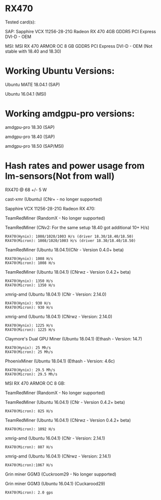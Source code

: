 # RX470
Tested card(s):

SAP: Sapphire VCX 11256-28-21G Radeon RX 470 4GB GDDR5 PCI Express DVI-D - OEM

MSI: MSI RX 470 ARMOR OC 8 GB GDDR5 PCI Express DVI-D - OEM (Not stable with 18.40 and 18.30)

# Working Ubuntu Versions:

Ubuntu MATE 18.04.1 (SAP)

Ubuntu 16.04.1 (MSI)

# Working amdgpu-pro versions:

amdgpu-pro 18.30 (SAP)

amdgpu-pro 18.40 (SAP)

amdgpu-pro 18.50 (SAP/MSI)

# Hash rates and power usage from lm-sensors(Not from wall)

RX470 @ 68 +/- 5 W

cast-xmr (Ubuntu) (CNr+ - no longer supported)

Sapphire VCX 11256-28-21G Radeon RX 470:

TeamRedMiner (RandomX - No longer supported)

TeamRedMiner (CNv2: For the same setup 18.40 got additional 10+ H/s)

    RX470(Hynix): 1008/1020/1003 H/s (driver 18.30/18.40/18.50)
    RX470(Micron): 1008/1020/1003 H/s (driver 18.30/18.40/18.50)

TeamRedMiner (Ubuntu 18.04.1)(CNr - Version 0.4.0+ beta)

    RX470(Hynix): 1008 H/s
    RX470(Micron): 1008 H/s

TeamRedMiner (Ubuntu 18.04.1) (CNrwz - Version 0.4.2+ beta)

    RX470(Hynix): 1350 H/s
    RX470(Micron): 1350 H/s


xmrig-amd (Ubuntu 18.04.1) (CNr - Version: 2.14.0)

    RX470(Hynix): 930 H/s
    RX470(Micron): 930 H/s

xmrig-amd (Ubuntu 18.04.1) (CNrwz - Version: 2.14.0)

    RX470(Hynix): 1225 H/s
    RX470(Micron): 1225 H/s


Claymore's Dual GPU Miner (Ubuntu 18.04.1) (Ethash - Version: 14.7)

    RX470(Hynix): 25 Mh/s
    RX470(Micron): 25 Mh/s


PhoenixMiner (Ubuntu 18.04.1) (Ethash - Version: 4.6c)

    RX470(Hynix): 29.5 Mh/s
    RX470(Micron): 29.5 Mh/s


MSI RX 470 ARMOR OC 8 GB:

TeamRedMiner (RandomX - No longer supported)

TeamRedMiner (Ubuntu 16.04.1) (CNr - Version 0.4.2+ beta)

    RX470(Micron): 825 H/s

TeamRedMiner (Ubuntu 16.04.1) (CNrwz - Version 0.4.2+ beta)

    RX470(Micron): 1092 H/s

xmrig-amd (Ubuntu 16.04.1) (CNr - Version: 2.14.1)

    RX470(Micron): 807 H/s

xmrig-amd (Ubuntu 16.04.1) (CNrwz - Version: 2.14.1)

    RX470(Micron):1067 H/s

Grin miner GGM3 (Cuckroom29 - No longer supported)

Grin miner GGM3 (Ubuntu 16.04.1) (Cuckarood29)

    RX470(Micron): 2.0 gps
